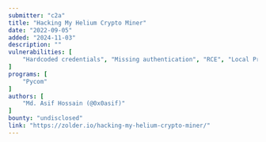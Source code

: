 ```yaml
---
submitter: "c2a"
title: "Hacking My Helium Crypto Miner"
date: "2022-09-05"
added: "2024-11-03"
description: ""
vulnerabilities: [
    "Hardcoded credentials", "Missing authentication", "RCE", "Local Privilege Escalation"
]
programs: [
    "Pycom"
]
authors: [
    "Md. Asif Hossain (@0x0asif)"
]
bounty: "undisclosed"
link: "https://zolder.io/hacking-my-helium-crypto-miner/"
---
```




